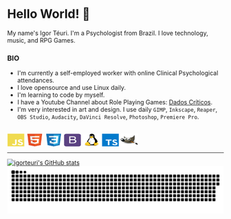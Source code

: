 # Hello World! 👋

My name's Igor Téuri. I'm a Psychologist from Brazil. I love technology, music, and RPG Games. 

### **BIO**

- I'm currently a self-employed worker with online Clinical Psychological attendances.
- I love opensource and use Linux daily.
- I'm learning to code by myself.
- I have a Youtube Channel about Role Playing Games: [Dados Críticos](https://www.youtube.com/dadoscriticos).
- I'm very interested in art and design. I use daily ``GIMP``, ``Inkscape``, ``Reaper``, ``OBS Studio``, ``Audacity``, ``DaVinci Resolve``, ``Photoshop``, ``Premiere Pro``.


<div style="display: inline_block"><br>
  <img align="center" alt="igorteuri-Js" height="30" width="40" src="https://raw.githubusercontent.com/devicons/devicon/master/icons/javascript/javascript-plain.svg">
  
  <img align="center" alt="Rafa-HTML" height="30" width="40" src="https://raw.githubusercontent.com/devicons/devicon/master/icons/html5/html5-original.svg">

  <img align="center" alt="igorteuri-CSS" height="30" width="40" src="https://raw.githubusercontent.com/devicons/devicon/master/icons/css3/css3-original.svg">
  
  <img align="center" alt="igorteuri-Bootstrap" height="30" width="40" src="https://raw.githubusercontent.com/devicons/devicon/master/icons/bootstrap/bootstrap-plain.svg">
  
  <img align="center" alt="igorteuri-linux" height="30" width="40" src="https://raw.githubusercontent.com/devicons/devicon/master/icons/linux/linux-original.svg">
  
  <img align="center" alt="igorteuri-Ts" height="30" width="40" src="https://raw.githubusercontent.com/devicons/devicon/master/icons/typescript/typescript-plain.svg">
  
  <img align="center" alt="igorteuri-Gimp" height="30" width="40" src="https://github.com/devicons/devicon/raw/master/icons/gimp/gimp-original.svg">
  
  <!-- <img align="right" alt="Rafa-gif" src="htttps://cdn.discordapp.com/attachments/795358919417397249/825430589581688872/hi.gif"> -->
</div>

___

[![igorteuri's GitHub stats](https://github-readme-stats.vercel.app/api?username=igorteuri)](https://github.com/anuraghazra/github-readme-stats)
![Snake animation](https://github.com/igorteuri/igorteuri/blob/output/github-contribution-grid-snake.svg)


<!--
**igorteuri/igorteuri** is a ✨ _special_ ✨ repository because its `README.md` (this file) appears on your GitHub profile.

Here are some ideas to get you started:

- 🔭 I’m currently working on ...
- 🌱 I’m currently learning ...
- 👯 I’m looking to collaborate on ...
- 🤔 I’m looking for help with ...
- 💬 Ask me about ...
- 📫 How to reach me: ...
- 😄 Pronouns: ...
- ⚡ Fun fact: ...
-->
<!-- * Link de ícones: https://github.com/devicons/devicon/tree/master/icons
 -->
